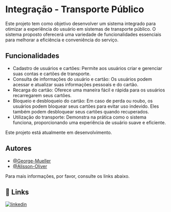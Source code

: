 # Integração - Transporte Público
Este projeto tem como objetivo desenvolver um sistema integrado para otimizar a experiência do usuário em sistemas de transporte público. O sistema proposto oferecerá uma variedade de funcionalidades essenciais para melhorar a eficiência e conveniência do serviço.

## Funcionalidades

- Cadastro de usuários e cartões: Permite aos usuários criar e gerenciar suas contas e cartões de transporte.
- Consulta de informações do usuário e cartão: Os usuários podem acessar e atualizar suas informações pessoais e do cartão.
- Recarga do cartão: Oferece uma maneira fácil e rápida para os usuários recarregarem seus cartões.
- Bloqueio e desbloqueio do cartão: Em caso de perda ou roubo, os usuários podem bloquear seus cartões para evitar uso indevido. Eles também podem desbloquear seus cartões quando recuperados.
- Utilização do transporte: Demonstra na prática como o sistema funciona, proporcionando uma experiência de usuário suave e eficiente.

Este projeto está atualmente em desenvolvimento.

##  Autores
- [@George-Mueller](https://github.com/George-Mueller/)
- [@Alisson-Oliver](https://github.com/ali-olvs/)

  
Para mais informações, por favor, consulte os links abaixo.

## 🔗 Links
[![linkedin](https://img.shields.io/badge/linkedin-0A66C2?style=for-the-badge&logo=linkedin&logoColor=white)](https://www.linkedin.com/in/george-mueller-a91239225/)
